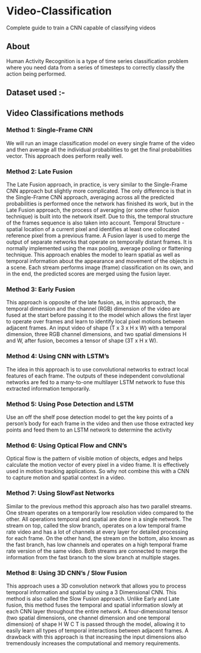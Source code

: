# Video-Classification
Complete guide to train a CNN capable of classifying videos

## About
Human Activity Recognition is a type of time series classification problem where you need data from a series of timesteps to correctly classify the action being performed.

## Dataset used :- 

## Video Classifications methods

### Method 1: Single-Frame CNN
We will run an image classification model on every single frame of the video and then average all the individual probabilities to get the final probabilities vector. This approach does perform really well.

### Method 2: Late Fusion
The Late Fusion approach, in practice, is very similar to the Single-Frame CNN approach but slightly more complicated. 
The only difference is that in the Single-Frame CNN approach, averaging across all the predicted probabilities is performed once the network has finished its work, but in the Late Fusion approach, the process of averaging (or some other fusion technique) is built into the network itself. Due to this, the temporal structure of the frames sequence is also taken into account.
Temporal Structure - spatial location of a current pixel and identifies at least one collocated reference pixel from a previous frame.
A Fusion layer is used to merge the output of separate networks that operate on temporally distant frames. It is normally implemented using the max pooling, average pooling or flattening technique.
This approach enables the model to learn spatial as well as temporal information about the appearance and movement of the objects in a scene. Each stream performs image (frame) classification on its own, and in the end, the predicted scores are merged using the fusion layer.

### Method 3: Early Fusion
This approach is opposite of the late fusion, as, in this approach, the temporal dimension and the channel (RGB) dimension of the video are fused at the start before passing it to the model which allows the first layer to operate over frames and learn to identify local pixel motions between adjacent frames.
An input video of shape (T x 3 x H x W) with a temporal dimension, three RGB channel dimensions, and two spatial dimensions H and W, after fusion, becomes a tensor of shape (3T x H x W).

### Method 4: Using CNN with LSTM’s
The idea in this approach is to use convolutional networks to extract local features of each frame. The outputs of these independent convolutional networks are fed to a many-to-one multilayer LSTM network to fuse this extracted information temporarily.

### Method 5: Using Pose Detection and LSTM
Use an off the shelf pose detection model to get the key points of a person’s body  for each frame in the video and then use those extracted key points and feed them to an LSTM network to determine the activity

### Method 6: Using Optical Flow and CNN’s
Optical flow is the pattern of visible motion of objects, edges and helps calculate the motion vector of every pixel in a video frame. It is effectively used in motion tracking applications. So why not combine this with a CNN to capture motion and spatial context in a video.

### Method 7: Using SlowFast Networks
Similar to the previous method this approach also has two parallel streams. One stream operates on a temporarily low resolution video compared to the other. All operations temporal and spatial are done in a single network.
The stream on top, called the slow branch, operates on a low temporal frame rate video and has a lot of channels at every layer for detailed processing for each frame. On the other hand, the stream on the bottom, also known as the fast branch, has low channels and operates on a high temporal frame rate version of the same video. 
Both streams are connected to merge the information from the fast branch to the slow branch at multiple stages.

### Method 8: Using 3D CNN’s / Slow Fusion
This approach uses a 3D convolution network that allows you to process temporal information and spatial by using a 3 Dimensional CNN. This method is also called the  Slow Fusion approach. Unlike Early and Late fusion, this method fuses the temporal and spatial information slowly at each CNN layer throughout the entire network.
A four-dimensional tensor (two spatial dimensions, one channel dimension and one temporal dimension) of shape H W C T is passed through the model, allowing it to easily learn all types of temporal interactions between adjacent frames.
A drawback with this approach is that increasing the input dimensions also tremendously increases the computational and memory requirements.
